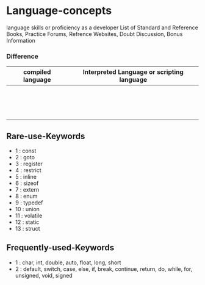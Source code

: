 # Language-concepts  
language skills or proficiency as a developer
List of Standard and Reference Books, Practice Forums, Refrence Websites, Doubt Discussion, Bonus Information 



### Difference 

|                compiled language                  |                  Interpreted Language or scripting language             |           
|---------------------------------------------------|-------------------------------------------------------------------------|
|                                                   |                                                                         |
|                                                   |                                                                         |
|                                                   |                                                                         |                                      
|                                                   |                                                                         |
|                                                   |                                                                         |
|                                                   |                                                                         |
|                                                   |                                                                         |
|                                                   |                                                                         |
|                                                   |                                                                         |
|                                                   |                                                                         |
|                                                   |                                                                         |
|                                                   |                                                                         |
|                                                   |                                                                         |
|                                                   |                                                                         |
|                                                   |                                                                         |


## Rare-use-Keywords                              
                                                 
- 1 : const                                            
- 2 : goto                                             
- 3 : register
- 4 : restrict
- 5 : inline
- 6 : sizeof
- 7 : extern
- 8 : enum
- 9 : typedef
- 10 : union
- 11 : volatile
- 12 : static
- 13 : struct         

## Frequently-used-Keywords

- 1 : char, int, double, auto, float, long, short
- 2 : default, switch, case, else, if, break, continue, return, do, while, for, unsigned, void, signed
